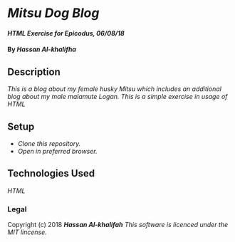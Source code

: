 # _Mitsu Dog Blog_

#### _HTML Exercise for Epicodus, 06/08/18_

#### By _**Hassan Al-khalifha**_

## Description

_This is a blog about my female husky Mitsu which includes an additional blog about my male malamute Logan. This is a simple exercise in usage of HTML_

## Setup

* _Clone this repository._
* _Open in preferred browser._

## Technologies Used

_HTML_

### Legal 

Copyright (c) 2018 **_Hassan Al-khalifah_**
*This software is licenced under the MIT lincense.*
